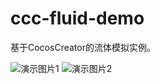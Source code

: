 # ccc-fluid-demo

基于CocosCreator的流体模拟实例。

![演示图片1](https://forum.cocos.com/uploads/default/original/3X/9/a/9a5c36b408396b92271932948d035695b27d9a1a.gif)
![演示图片2](https://forum.cocos.com/uploads/default/original/3X/5/2/52d33545b2b9fa3733a9b85d84b31efa896fd5e5.gif)